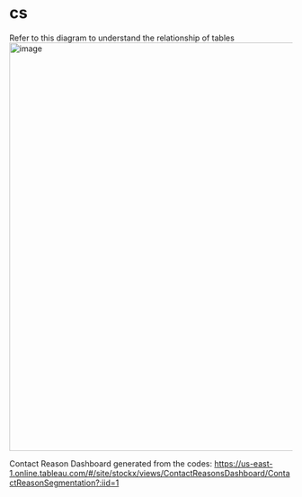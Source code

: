 # cs
Refer to this diagram to understand the relationship of tables
<img width="727" alt="image" src="https://user-images.githubusercontent.com/96545690/166803611-856de4a0-e462-461f-9bc4-5788e02d2777.png">

Contact Reason Dashboard generated from the codes: https://us-east-1.online.tableau.com/#/site/stockx/views/ContactReasonsDashboard/ContactReasonSegmentation?:iid=1
